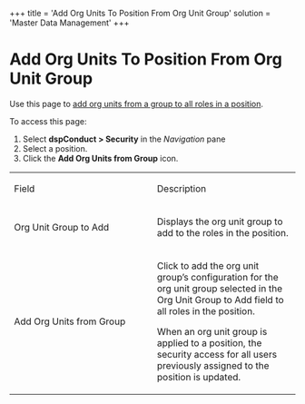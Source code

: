 +++
title = 'Add Org Units To Position From Org Unit Group'
solution = 'Master Data Management'
+++

# Add Org Units To Position From Org Unit Group

<div class="use">

Use this page to [add org units from a group to all roles in a
position](../Use_Cases/Add_Org_Units_from_a_Group_to_Roles.htm).

</div>

To access this page:

1.  Select <span style="font-weight: bold;">dspConduct \>
    </span>**Security** in the *Navigation* pane
2.  Select a position.
3.  Click the **Add Org Units from Group** icon.

<table>
<colgroup>
<col style="width: 50%" />
<col style="width: 50%" />
</colgroup>
<tbody>
<tr class="odd">
<td><p>Field</p></td>
<td><p>Description</p></td>
</tr>
<tr class="even">
<td><p>Org Unit Group to Add</p></td>
<td><p>Displays the org unit group to add to the roles in the position.</p></td>
</tr>
<tr class="odd">
<td><p>Add Org Units from Group</p></td>
<td><p>Click to add the org unit group’s configuration for the org unit group selected in the Org Unit Group to Add field to all roles in the position.</p>
<p>When an org unit group is applied to a position, the security access for all users previously assigned to the position is updated.</p></td>
</tr>
</tbody>
</table>
